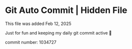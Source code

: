 # Git Auto Commit | Hidden File

This file was added Feb 12, 2025

Just for fun and keeping my daily git commit active 🤪

commit number: 1034727
